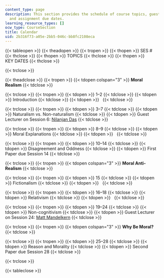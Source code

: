 ```yaml
---
content_type: page
description: This section provides the schedule of course topics, guest lectures,
  and assignment due dates.
learning_resource_types: []
ocw_type: CourseSection
title: Calendar
uid: 2b316f73-a05e-2bb5-046c-bb8fc2108eca
---
```


{{< tableopen >}}
{{< theadopen >}}
{{< tropen >}}
{{< thopen >}}
SES #
{{< thclose >}}
{{< thopen >}}
TOPICS
{{< thclose >}}
{{< thopen >}}
KEY DATES
{{< thclose >}}

{{< trclose >}}

{{< theadclose >}}
{{< tropen >}}
{{< tdopen colspan="3" >}}
**Moral Realism**
{{< tdclose >}}

{{< trclose >}}
{{< tropen >}}
{{< tdopen >}}
1–2
{{< tdclose >}}
{{< tdopen >}}
Introduction
{{< tdclose >}}
{{< tdopen >}}
 
{{< tdclose >}}

{{< trclose >}}
{{< tropen >}}
{{< tdopen >}}
3–7
{{< tdclose >}}
{{< tdopen >}}
Naturalism vs. Non-naturalism
{{< tdclose >}}
{{< tdopen >}}
Guest Lecturer on Session 6: [Nilanjan Das](http://www.dasnilanjan.com/)
{{< tdclose >}}

{{< trclose >}}
{{< tropen >}}
{{< tdopen >}}
8–9
{{< tdclose >}}
{{< tdopen >}}
Moral Explanations
{{< tdclose >}}
{{< tdopen >}}
 
{{< tdclose >}}

{{< trclose >}}
{{< tropen >}}
{{< tdopen >}}
10–14
{{< tdclose >}}
{{< tdopen >}}
Disagreement and Oddness
{{< tdclose >}}
{{< tdopen >}}
First Paper due Session 14
{{< tdclose >}}

{{< trclose >}}
{{< tropen >}}
{{< tdopen colspan="3" >}}
**Moral Anti-Realism**
{{< tdclose >}}

{{< trclose >}}
{{< tropen >}}
{{< tdopen >}}
15
{{< tdclose >}}
{{< tdopen >}}
Fictionalism
{{< tdclose >}}
{{< tdopen >}}
 
{{< tdclose >}}

{{< trclose >}}
{{< tropen >}}
{{< tdopen >}}
16–18
{{< tdclose >}}
{{< tdopen >}}
Relativism
{{< tdclose >}}
{{< tdopen >}}
 
{{< tdclose >}}

{{< trclose >}}
{{< tropen >}}
{{< tdopen >}}
19–24
{{< tdclose >}}
{{< tdopen >}}
Non-cognitivism
{{< tdclose >}}
{{< tdopen >}}
Guest Lecturer on Session 24: [Matt Mandelkern](http://users.ox.ac.uk/~sfop0776/)
{{< tdclose >}}

{{< trclose >}}
{{< tropen >}}
{{< tdopen colspan="3" >}}
**Why Be Moral?**
{{< tdclose >}}

{{< trclose >}}
{{< tropen >}}
{{< tdopen >}}
25–28
{{< tdclose >}}
{{< tdopen >}}
Reason and Morality
{{< tdclose >}}
{{< tdopen >}}
Second Paper due Session 28
{{< tdclose >}}

{{< trclose >}}

{{< tableclose >}}